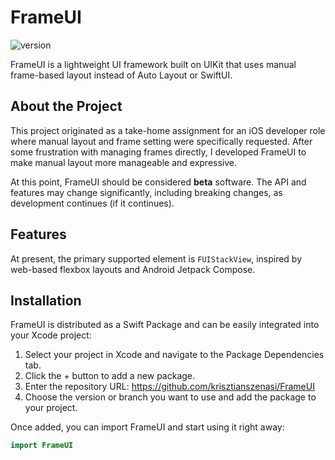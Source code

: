 
# FrameUI

![version](https://img.shields.io/badge/version-0.6.0-blue.svg)

FrameUI is a lightweight UI framework built on UIKit that uses manual frame-based layout instead of Auto Layout or SwiftUI. 

## About the Project

This project originated as a take-home assignment for an iOS developer role where manual layout and frame setting were specifically requested. After some frustration with managing frames directly, I developed FrameUI to make manual layout more manageable and expressive.

At this point, FrameUI should be considered **beta** software. The API and features may change significantly, including breaking changes, as development continues (if it continues).


## Features

At present, the primary supported element is `FUIStackView`, inspired by web-based flexbox layouts and Android Jetpack Compose.

## Installation

FrameUI is distributed as a Swift Package and can be easily integrated into your Xcode project:
1.	Select your project in Xcode and navigate to the Package Dependencies tab.
2.	Click the + button to add a new package.
3.	Enter the repository URL: https://github.com/krisztianszenasi/FrameUI
4.	Choose the version or branch you want to use and add the package to your project.

Once added, you can import FrameUI and start using it right away:

```swift
import FrameUI
```

